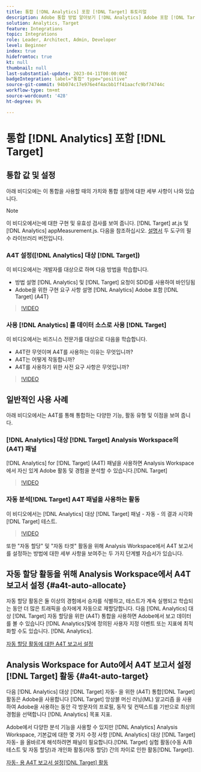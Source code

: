 ```yaml
---
title: 통합 [!DNL Analytics] 포함 [!DNL Target] 튜토리얼
description: Adobe 통합 방법 알아보기 [!DNL Analytics] Adobe 포함 [!DNL Target].
solution: Analytics, Target
feature: Integrations
topic: Integrations
role: Leader, Architect, Admin, Developer
level: Beginner
index: true
hidefromtoc: true
kt: null
thumbnail: null
last-substantial-update: 2023-04-11T00:00:00Z
badgeIntegration: label="통합" type="positive"
source-git-commit: 94b074c17e976e4f4acbb1ff41aacfc9bf74744c
workflow-type: tm+mt
source-wordcount: '428'
ht-degree: 9%

---
```



# 통합 [!DNL Analytics] 포함 [!DNL Target]


## 통합 값 및 설정

아래 비디오에는 이 통합을 사용할 때의 가치와 통합 설정에 대한 세부 사항이 나와 있습니다.

>[!NOTE]
>
>이 비디오에서는에 대한 구현 및 유효성 검사를 보여 줍니다. [!DNL Target] at.js 및 [!DNL Analytics] appMeasurement.js. 다음을 참조하십시오. [설명서](https://experienceleague.adobe.com/docs/target/using/integrate/a4t/a4timplementation.html) 두 도구의 필수 라이브러리 버전입니다.

### A4T 설정([!DNL Analytics] 대상 [!DNL Target])

이 비디오에서는 개발자를 대상으로 하며 다음 방법을 학습합니다.

* 방법 설명 [!DNL Analytics] 및 [!DNL Target] 요청이 SDID를 사용하여 바인딩됨
* Adobe을 위한 구현 요구 사항 설명 [!DNL Analytics] Adobe 포함 [!DNL Target] (A4T)

>[!VIDEO](https://video.tv.adobe.com/v/35146/?quality=12&learn=on)

### 사용 [!DNL Analytics] 를 데이터 소스로 사용 [!DNL Target]

이 비디오에서는 비즈니스 전문가를 대상으로 다음을 학습합니다.

* A4T란 무엇이며 A4T를 사용하는 이유는 무엇입니까?
* A4T는 어떻게 작동합니까?
* A4T를 사용하기 위한 사전 요구 사항은 무엇입니까?

>[!VIDEO](https://video.tv.adobe.com/v/17384/?quality=12&learn=on)


## 일반적인 사용 사례

아래 비디오에서는 A4T를 통해 통합하는 다양한 기능, 활동 유형 및 이점을 보여 줍니다.

### [!DNL Analytics] 대상 [!DNL Target] Analysis Workspace의 (A4T) 패널

[!DNL Analytics] for [!DNL Target] (A4T) 패널을 사용하면 Analysis Workspace에서 자신 있게 Adobe 활동 및 경험을 분석할 수 있습니다.[!DNL Target]

>[!VIDEO](https://video.tv.adobe.com/v/37247/?quality=12&learn=on)

### 자동 분석[!DNL Target] A4T 패널을 사용하는 활동

이 비디오에서는 [!DNL Analytics] 대상 [!DNL Target] 패널 - 자동 - 의 결과 시각화[!DNL Target] 테스트.

>[!VIDEO](https://video.tv.adobe.com/v/333270/?quality=12&learn=on)

또한 &quot;자동 할당&quot; 및 &quot;자동 타겟&quot; 활동을 위해 Analysis Workspace에서 A4T 보고서를 설정하는 방법에 대한 세부 사항을 보여주는 두 가지 단계별 자습서가 있습니다.

## 자동 할당 활동을 위해 Analysis Workspace에서 A4T 보고서 설정 {#a4t-auto-allocate}

자동 할당 활동은 둘 이상의 경험에서 승자를 식별하고, 테스트가 계속 실행되고 학습되는 동안 더 많은 트래픽을 승자에게 자동으로 재할당합니다. 다음 [!DNL Analytics] 대상 [!DNL Target] 자동 할당을 위한 (A4T) 통합을 사용하면 Adobe에서 보고 데이터를 볼 수 있습니다 [!DNL Analytics]및에 정의된 사용자 지정 이벤트 또는 지표에 최적화할 수도 있습니다. [!DNL Analytics].

<a href="https://experienceleague.adobe.com/docs/target-learn/tutorials/integrations/set-up-a4t-reports-in-analysis-workspace-for-auto-allocate-activities.html?lang=ko-KR" class="spectrum-Button spectrum-Button--primary spectrum-Button--sizeM" target="_blank">
  <span class="spectrum-Button-label has-no-wrap has-text-weight-bold">자동 할당 활동에 대한 A4T 보고서 설정</span>
</a>

## Analysis Workspace for Auto에서 A4T 보고서 설정[!DNL Target] 활동 {#a4t-auto-target}

다음 [!DNL Analytics] 대상 [!DNL Target] 자동- 을 위한 (A4T) 통합[!DNL Target] 활동은 Adobe을 사용합니다 [!DNL Target] 앙상블 머신 러닝(ML) 알고리즘 을 사용하여 Adobe을 사용하는 동안 각 방문자의 프로필, 동작 및 컨텍스트를 기반으로 최상의 경험을 선택합니다 [!DNL Analytics] 목표 지표.

Adobe에서 다양한 분석 기능을 사용할 수 있지만 [!DNL Analytics] Analysis Workspace, 기본값에 대한 몇 가지 수정 사항 [!DNL Analytics] 대상 [!DNL Target] 자동- 을 올바르게 해석하려면 패널이 필요합니다.[!DNL Target] 실험 활동(수동 A/B 테스트 및 자동 할당)과 개인화 활동(자동 할당) 간의 차이로 인한 활동[!DNL Target]).

<a href="https://experienceleague.adobe.com/docs/target-learn/tutorials/integrations/set-up-a4t-reports-in-analysis-workspace-for-auto-target-activities.html?lang=ko-KR" class="spectrum-Button spectrum-Button--primary spectrum-Button--sizeM" target="_blank">
  <span class="spectrum-Button-label has-no-wrap has-text-weight-bold">자동- 용 A4T 보고서 설정[!DNL Target] 활동</span>
</a>